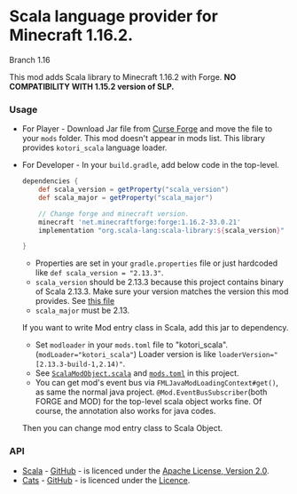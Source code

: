 # Scala language provider for Minecraft 1.16.2.

Branch 1.16

This mod adds Scala library to Minecraft 1.16.2 with Forge.
**NO COMPATIBILITY WITH 1.15.2 version of SLP.**

### Usage

* For Player - Download Jar file from [Curse Forge](https://www.curseforge.com/minecraft/mc-mods/scalable-cats-force) and move the file to your `mods` folder.
This mod doesn't appear in mods list.
This library provides `kotori_scala` language loader.

* For Developer - In your `build.gradle`, add below code in the top-level.

  ```groovy
  dependencies {
      def scala_version = getProperty("scala_version")
      def scala_major = getProperty("scala_major")
  
      // Change forge and minecraft version.
      minecraft 'net.minecraftforge:forge:1.16.2-33.0.21'
      implementation "org.scala-lang:scala-library:${scala_version}"
  
  }
  ```

  * Properties are set in your `gradle.properties` file or just hardcoded like `def scala_version = "2.13.3"`.
  * `scala_version` should be 2.13.3 because this project contains binary of Scala 2.13.3. Make sure your version matches the version this mod provides. See [this file](https://github.com/Kotori316/SLP/blob/1.16/gradle.properties)
  * `scala_major` must be 2.13.

  If you want to write Mod entry class in Scala, add this jar to dependency.
  * Set `modloader` in your `mods.toml` file to "kotori_scala". (`modLoader="kotori_scala"`) Loader version is like `loaderVersion="[2.13.3-build-1,2.14)"`.
  * See [`ScalaModObject.scala`](https://github.com/Kotori316/SLP/blob/1.16/src/main/scala/com/kotori316/scala_lib/example/ScalaModObject.scala) and [`mods.toml`](https://github.com/Kotori316/SLP/blob/1.16/src/main/resources/META-INF/mods.toml) in this project.
  * You can get mod's event bus via `FMLJavaModLoadingContext#get()`, as same the normal java project. `@Mod.EventBusSubscriber`(both FORGE and MOD) for the top-level scala object works fine. Of course, the annotation also works for java codes.

  Then you can change mod entry class to Scala Object.

### API
* [Scala](https://www.scala-lang.org/) - [GitHub](https://github.com/scala/scala) - is licenced under the [Apache License, Version 2.0](https://www.scala-lang.org/license/).
* [Cats](https://typelevel.org/cats/) - [GitHub](https://github.com/typelevel/cats) - is licenced under the [Licence](https://github.com/typelevel/cats/blob/master/COPYING).
